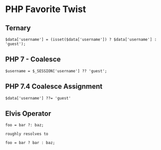 # PHP Favorite Twist
	

## Ternary
```
$data['username'] = (isset($data['username']) ? $data['username'] : 'guest');
```

## PHP 7 - Coalesce
```
$username = $_SESSION['username'] ?? 'guest';
```

## PHP 7.4 Coalesce Assignment
```
$data['username'] ??= 'guest'
```

## Elvis Operator
```
foo = bar ?: baz;

roughly resolves to

foo = bar ? bar : baz;
```

